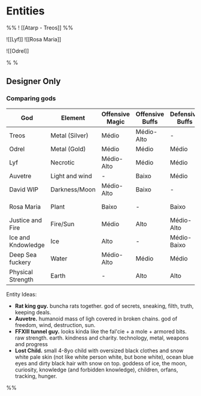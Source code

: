 # Entities
%% ! [[Atarp - Treos]] %%

![[Lyf]]
![[Rosa Maria]]

![[Odrel]]


% %
## Designer Only

### Comparing gods

| God                | Element        | Offensive Magic | Offensive Buffs | Defensive Buffs | Debuffs    | Utility     | Healing     |
| ------------------ | -------------- | --------------- | --------------- | --------------- | ---------- | ----------- | ----------- |
| Treos              | Metal (Silver) | Médio           | Médio-Alto      | -               | Médio      | Média-Alta  | -           |
| Odrel              | Metal (Gold)   | Médio           | Médio           | Médio           | -          | Alta        | -           |
| Lyf                | Necrotic       | Médio-Alto      | Médio           | Médio           | Médio-Alto | Baixa       | Médio-Baixo |
| Auvetre            | Light and wind | -               | Baixo           | Médio           | -          | Alta        | Baixo       |
| David WIP          | Darkness/Moon  | Médio-Alto      | Baixo           | -               | Alto       | Média       | Alto        |
| Rosa Maria         | Plant          | Baixo           | -               | Baixo           | Super-Alto | Média-Baixa | Médio       |
| Justice and Fire   | Fire/Sun       | Médio           | Alto            | Médio-Alto      | -          | Baixa       | Alto        |
| Ice and Kndowledge | Ice            | Alto            | -               | Médio-Baixo     | Médio-Alto | Média       | -           |
| Deep Sea fuckery   | Water          | Médio-Alto      | Médio           | Médio           | Alto       | Média-Alta  | -           |
| Physical Strength  | Earth          | -               | Alto            | Alto            | -          | Média-Alta  | -           |

Entity Ideas:
- **Rat king guy.** buncha rats together. god of secrets, sneaking, filth, truth, keeping deals.
- **Auvetre.** humanoid mass of ligh covered in broken chains. god of freedom, wind, destruction, sun.
- **FFXIII tunnel guy.** looks kinda like the fal'cie + a mole + armored bits. raw strength. earth. kindness and charity. technology, metal, weapons and progress
- **Lost Child.** small 4-8yo child with oversized black clothes and snow white pale skin (not like white person white, but bone white), ocean blue eyes and dirty black hair with snow on top. goddess of ice, the moon, curiosity, knowledge (and forbidden knowledge), children, orfans, tracking, hunger.

%%

